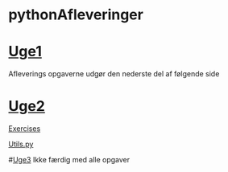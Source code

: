 # pythonAfleveringer
# [Uge1](https://github.com/MukHansen/pythonAfleveringer/blob/master/Uge1/Aflevering%20Uge1.ipynb)
Afleverings opgaverne udgør den nederste del af følgende side
# [Uge2](https://github.com/MukHansen/pythonAfleveringer/tree/master/Uge2)
  [Exercises](https://github.com/MukHansen/pythonAfleveringer/blob/master/Uge2/exercise1.py)

  [Utils.py](https://github.com/MukHansen/pythonAfleveringer/blob/master/Uge2/utils.py)
  
  #[Uge3](https://github.com/MukHansen/pythonAfleveringer/tree/master/Uge3/mypackage)
  Ikke færdig med alle opgaver

